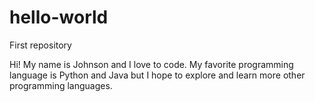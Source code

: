 # hello-world
First repository

Hi! My name is Johnson and I love to code.
My favorite programming language is Python and Java but I hope to explore and learn more other programming languages.
